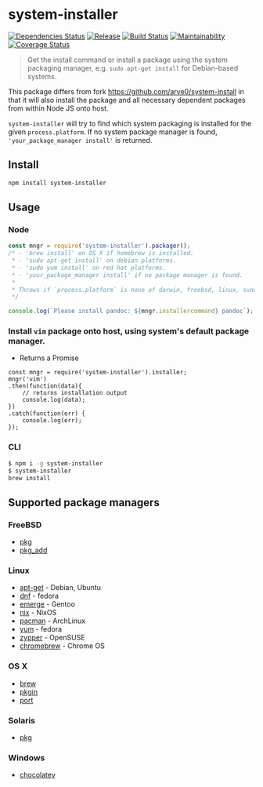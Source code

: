 system-installer
=======

[![Dependencies Status](http://img.shields.io/david/techno-express/system-install.svg)](https://david-dm.org/techno-express/system-install) [ ![Release](http://img.shields.io/npm/v/system-installer.svg)](https://www.npmjs.org/package/system-installer) [![Build Status](https://travis-ci.org/techno-express/system-install.svg?branch=installer)](https://travis-ci.org/techno-express/system-install) [![Maintainability](https://api.codeclimate.com/v1/badges/54f89d3ae887724ceb93/maintainability)](https://codeclimate.com/github/techno-express/system-install/maintainability) [![Coverage Status](https://coveralls.io/repos/github/techno-express/system-install/badge.svg?branch=installer)](https://coveralls.io/github/techno-express/system-install?branch=installer)

> Get the install command or install a package using the system packaging manager, e.g. `sudo apt-get install` for Debian-based systems.

This package differs from fork https://github.com/arve0/system-install in that it will also install the package and all necessary dependent packages from within Node JS onto host.

`system-installer` will try to find which system packaging is installed for the given `process.platform`. If no system package manager is found, `'your_package_manager install'` is returned.

## Install
```sh
npm install system-installer
```

## Usage

### Node
```js
const mngr = require('system-installer').packager();
/* - 'brew install' on OS X if homebrew is installed.
 * - 'sudo apt-get install' on debian platforms.
 * - 'sudo yum install' on red hat platforms.
 * - 'your_package_manager install' if no package manager is found.
 *
 * Throws if `process.platform` is none of darwin, freebsd, linux, sunos or win32.
 */

console.log(`Please install pandoc: ${mngr.installercommand} pandoc`);
```

###  Install `vim` package onto host, using system's default package manager.
* Returns a Promise
```
const mngr = require('system-installer').installer;
mngr('vim') 
.then(function(data){
	// returns installation output 
    console.log(data);
})
.catch(function(err) {
    console.log(err);
});
```

### CLI
```sh
$ npm i -g system-installer
$ system-installer
brew install
```

## Supported package managers

### FreeBSD
- [pkg]
- [pkg_add]

### Linux
- [apt-get] - Debian, Ubuntu
- [dnf] - fedora
- [emerge] - Gentoo
- [nix] - NixOS
- [pacman] - ArchLinux
- [yum] - fedora
- [zypper] - OpenSUSE
- [chromebrew] - Chrome OS

### OS X
- [brew]
- [pkgin]
- [port]

### Solaris
- [pkg](https://docs.oracle.com/cd/E23824_01/html/E21802/gihhp.html)

### Windows
- [chocolatey]

[apt-get]: https://help.ubuntu.com/community/AptGet/Howto
[brew]: http://brew.sh
[pacman]: https://wiki.archlinux.org/index.php/pacman
[yum]: https://fedoraproject.org/wiki/Yum
[dnf]: https://fedoraproject.org/wiki/Dnf
[nix]: https://nixos.org/nix/
[zypper]: https://en.opensuse.org/Portal:Zypper
[emerge]: https://wiki.gentoo.org/wiki/Portage
[port]: https://guide.macports.org/#using.port
[pkgin]: https://github.com/cmacrae/saveosx
[pkg]: https://www.freebsd.org/doc/handbook/pkgng-intro.html
[pkg_add]: https://www.freebsd.org/cgi/man.cgi?query=pkg_add&manpath=FreeBSD+7.2-RELEASE
[chocolatey]: https://chocolatey.org
[chromebrew]: https://github.com/skycocker/chromebrew

